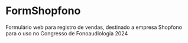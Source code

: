 # FormShopfono
Formulário web para registro de vendas, destinado a empresa Shopfono para o uso no Congresso de Fonoaudiologia 2024 
